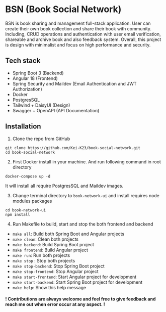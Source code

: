 # BSN (Book Social Network)  

BSN is book sharing and management full-stack application. User can create their own book collection and share their book with community. Including, CRUD operations and authentication with user email verification, shareable and archive book and also feedback system. Overall, this project is design with minimalist and focus on high performance and security.

## Tech stack

- Spring Boot 3 (Backend)
- Angular 18 (Frontend)
- Spring Security and Maildev (Email Authentication and JWT Authorization)
- Docker
- PostgresSQL
- Tailwind + DaisyUI (Design)
- Swagger + OpenAPI (API Documentation)

## Installation
1. Clone the repo from GitHub
```shell
git clone https://github.com/Kei-K23/book-social-network.git
cd book-social-network
```

2. First Docker install in your machine. And run following command in root directory
```shell
docker-compose up -d
```
It will install all require PostgresSQL and Maildev images.

3. Change terminal directory to `book-network-ui` and install requires node modules packages 
```shell
cd book-network-ui
npm install
```

4. Run Makefile to build, start and stop the both frontend and backend
-  `make all`:            Build both Spring Boot and Angular projects
-  `make clean`:         Clean both projects
-  `make backend`:        Build Spring Boot project
-  `make frontend`:       Build Angular project
-  `make run`:            Run both projects
-  `make stop` :          Stop both projects
-  `make stop-backend`:   Stop Spring Boot project
-  `make stop-frontend`:  Stop Angular project
-  `make start-frontend`: Start Angular project for development
-  `make start-backend`:  Start Spring Boot project for development
-  `make help`:           Show this help message

#### ! Contributions are always welcome and feel free to give feedback and reach me out when error occur at any aspect. !
